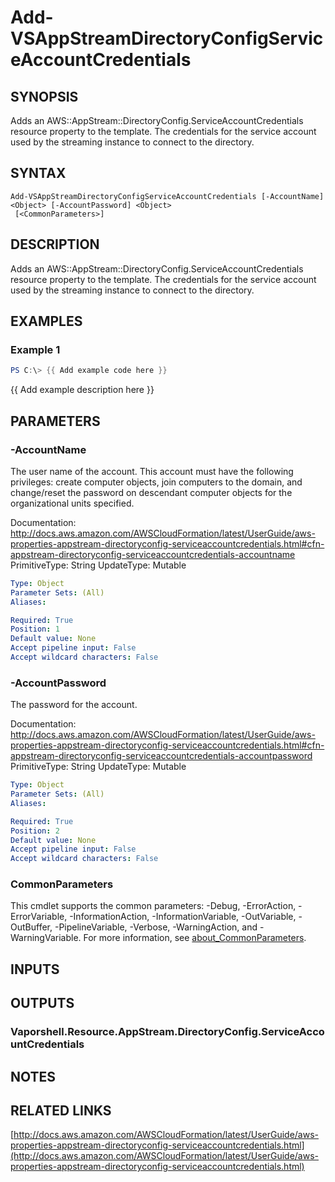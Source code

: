 # Add-VSAppStreamDirectoryConfigServiceAccountCredentials

## SYNOPSIS
Adds an AWS::AppStream::DirectoryConfig.ServiceAccountCredentials resource property to the template.
The credentials for the service account used by the streaming instance to connect to the directory.

## SYNTAX

```
Add-VSAppStreamDirectoryConfigServiceAccountCredentials [-AccountName] <Object> [-AccountPassword] <Object>
 [<CommonParameters>]
```

## DESCRIPTION
Adds an AWS::AppStream::DirectoryConfig.ServiceAccountCredentials resource property to the template.
The credentials for the service account used by the streaming instance to connect to the directory.

## EXAMPLES

### Example 1
```powershell
PS C:\> {{ Add example code here }}
```

{{ Add example description here }}

## PARAMETERS

### -AccountName
The user name of the account.
This account must have the following privileges: create computer objects, join computers to the domain, and change/reset the password on descendant computer objects for the organizational units specified.

Documentation: http://docs.aws.amazon.com/AWSCloudFormation/latest/UserGuide/aws-properties-appstream-directoryconfig-serviceaccountcredentials.html#cfn-appstream-directoryconfig-serviceaccountcredentials-accountname
PrimitiveType: String
UpdateType: Mutable

```yaml
Type: Object
Parameter Sets: (All)
Aliases:

Required: True
Position: 1
Default value: None
Accept pipeline input: False
Accept wildcard characters: False
```

### -AccountPassword
The password for the account.

Documentation: http://docs.aws.amazon.com/AWSCloudFormation/latest/UserGuide/aws-properties-appstream-directoryconfig-serviceaccountcredentials.html#cfn-appstream-directoryconfig-serviceaccountcredentials-accountpassword
PrimitiveType: String
UpdateType: Mutable

```yaml
Type: Object
Parameter Sets: (All)
Aliases:

Required: True
Position: 2
Default value: None
Accept pipeline input: False
Accept wildcard characters: False
```

### CommonParameters
This cmdlet supports the common parameters: -Debug, -ErrorAction, -ErrorVariable, -InformationAction, -InformationVariable, -OutVariable, -OutBuffer, -PipelineVariable, -Verbose, -WarningAction, and -WarningVariable. For more information, see [about_CommonParameters](http://go.microsoft.com/fwlink/?LinkID=113216).

## INPUTS

## OUTPUTS

### Vaporshell.Resource.AppStream.DirectoryConfig.ServiceAccountCredentials
## NOTES

## RELATED LINKS

[http://docs.aws.amazon.com/AWSCloudFormation/latest/UserGuide/aws-properties-appstream-directoryconfig-serviceaccountcredentials.html](http://docs.aws.amazon.com/AWSCloudFormation/latest/UserGuide/aws-properties-appstream-directoryconfig-serviceaccountcredentials.html)

